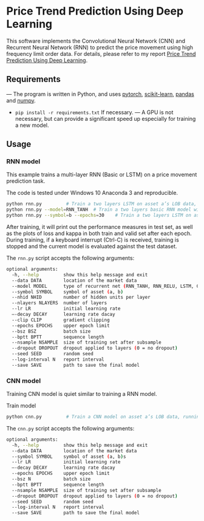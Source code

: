 # Price Trend Prediction Using Deep Learning

This software implements the Convolutional Neural Network (CNN) and Recurrent Neural Network (RNN) to predict the price movement using high frequency limit order data. For details, please refer to my report [Price Trend Prediction Using Deep Learning](./report.pdf). 

## Requirements
— The program is written in Python, and uses [pytorch](http://pytorch.org/), [scikit-learn](http://scikit-learn.org/stable/index.html), [pandas](https://pandas.pydata.org/) and [numpy](http://www.numpy.org/).
- `pip install -r requirements.txt` If necessary. 
— A GPU is not necessary, but can provide a significant speed up especially for training a new model. 

## Usage

### RNN model

This example trains a multi-layer RNN (Basic or LSTM) on a price movement prediction task.

The code is tested under Windows 10 Anaconda 3 and reproducible.

```bash
python rnn.py         # Train a two layers LSTM on asset a’s LOB data, running default epoch of 50
python rnn.py --model=RNN_TANH  # Train a two layers basic RNN model with tanh activation function
python rnn.py --symbol=b --epochs=30    # Train a two layers LSTM on asset b’s LOB data, running epoch of 30
```

After training, it will print out the performance measures in test set, as well as the plots of loss and kappa in both train and valid set after each epoch. 
During training, if a keyboard interrupt (Ctrl-C) is received, training is stopped and the current model is evaluated against the test dataset.

The `rnn.py` script accepts the following arguments:

```bash
optional arguments:
  -h, --help         show this help message and exit
  --data DATA        location of the market data 
  --model MODEL      type of recurrent net (RNN_TANH, RNN_RELU, LSTM, GRU)
  --symbol SYMBOL    symbol of asset (a, b)	
  --nhid NHID        number of hidden units per layer
  --nlayers NLAYERS  number of layers
  --lr LR            initial learning rate
  —-decay DECAY      learning rate dacay
  --clip CLIP        gradient clipping
  --epochs EPOCHS    upper epoch limit
  --bsz BSZ          batch size
  --bptt BPTT        sequence length
  --nsample NSAMPLE  size of training set after subsample
  --dropout DROPOUT  dropout applied to layers (0 = no dropout)
  --seed SEED        random seed
  --log-interval N   report interval
  --save SAVE        path to save the final model
```

### CNN model

Training CNN model is quiet similar to training a RNN model.

Train model
```bash
python cnn.py         # Train a CNN model on asset a’s LOB data, running default epoch of 50
```

The `cnn.py` script accepts the following arguments:

```bash
optional arguments:
  -h, --help         show this help message and exit
  --data DATA        location of the market data 
  --symbol SYMBOL    symbol of asset (a, b)s
  --lr LR            initial learning rate
  —-decay DECAY      learning rate dacay
  --epochs EPOCHS    upper epoch limit
  --bsz N            batch size
  --bptt BPTT        sequence length
  --nsample NSAMPLE  size of training set after subsample
  --dropout DROPOUT  dropout applied to layers (0 = no dropout)
  --seed SEED        random seed
  --log-interval N   report interval
  --save SAVE        path to save the final model
```


